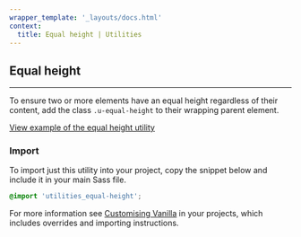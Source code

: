 ```yaml
---
wrapper_template: '_layouts/docs.html'
context:
  title: Equal height | Utilities
---
```


## Equal height

<hr>

To ensure two or more elements have an equal height regardless of their content, add the class `.u-equal-height` to their wrapping parent element.

<div class="embedded-example"><a href="/docs/examples/utilities/equal-height/" class="js-example">
View example of the equal height utility
</a></div>

### Import

To import just this utility into your project, copy the snippet below and include it in your main Sass file.

```scss
@import 'utilities_equal-height';
```

For more information see [Customising Vanilla](/docs/customising-vanilla/) in your projects, which includes overrides and importing instructions.
